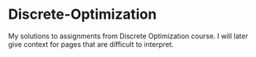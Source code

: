 # Discrete-Optimization
My solutions to assignments from Discrete Optimization course. I will later give context for pages that are difficult to interpret.
